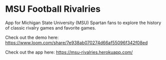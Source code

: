 # MSU Football Rivalries

App for Michigan State University (MSU) Spartan fans to explore the history of classic rivalry games and favorite games.

Check out the demo here: https://www.loom.com/share/7e938ab070274d66af55096f342f08ed

Check out the app here: https://msu-rivalries.herokuapp.com/

